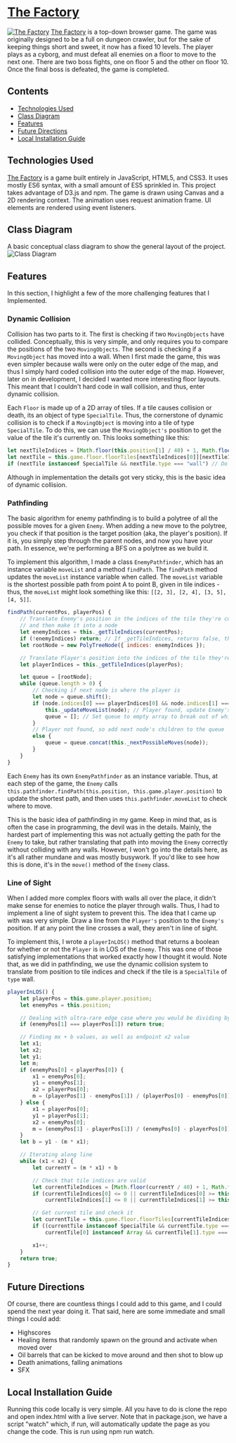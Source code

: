 # [The Factory](https://pcampbell42.github.io/the-factory/)
[![The Factory](https://github.com/pcampbell42/the-factory/blob/main/dist/assets/readme_assets/home_page.png)](https://pcampbell42.github.io/the-factory/)
[The Factory](https://pcampbell42.github.io/the-factory/) is a top-down browser game. The game was originally designed to be a full on dungeon crawler, but for the sake of keeping things short and sweet, it now has a fixed 10 levels. The player plays as a cyborg, and must defeat all enemies on a floor to move to the next one. There are two boss fights, one on floor 5 and the other on floor 10. Once the final boss is defeated, the game is completed.

## Contents
* [Technologies Used](#technologies-used)
* [Class Diagram](#class-diagram)
* [Features](#features)
* [Future Directions](#future-directions)
* [Local Installation Guide](#local-installation-guide)

## Technologies Used
[The Factory](https://pcampbell42.github.io/the-factory/) is a game built entirely in JavaScript, HTML5, and CSS3. It uses mostly ES6 syntax, with a small amount of ES5 sprinkled in. This project takes advantage of D3.js and npm. The game is drawn using Canvas and a 2D rendering context. The animation uses request animation frame. UI elements are rendered using event listeners. 

## Class Diagram
A basic conceptual class diagram to show the general layout of the project.
![Class Diagram](https://github.com/pcampbell42/the-factory/blob/main/dist/assets/readme_assets/classDiagram.drawio.png)

## Features
In this section, I highlight a few of the more challenging features that I Implemented.

### Dynamic Collision
Collision has two parts to it. The first is checking if two `MovingObjects` have collided. Conceptually, this is very simple, and only requires you to compare the positions of the two `MovingObjects`. The second is checking if a `MovingObject` has moved into a wall. When I first made the game, this was even simpler because walls were only on the outer edge of the map, and thus I simply hard coded collision into the outer edge of the map. However, later on in development, I decided I wanted more interesting floor layouts. This meant that I couldn't hard code in wall collision, and thus, enter dynamic collision.

Each `Floor` is made up of a 2D array of tiles. If a tile causes collision or death, its an object of type `SpecialTile`. Thus, the cornerstone of dynamic collision is to check if a `MovingObject` is moving into a tile of type `SpecialTile`. To do this, we can use the `MovingObject's` position to get the value of the tile it's currently on. This looks something like this:
```javascript
let nextTileIndices = [Math.floor(this.position[1] / 40) + 1, Math.floor((this.position[0] / 40) + 1];
let nextTile = this.game.floor.floorTiles[nextTileIndices[0]][nextTileIndices[1]];
if (nextTile instanceof SpecialTile && nextTile.type === "wall") // Do whatever
```
Although in implementation the details got very sticky, this is the basic idea of dynamic collision.

### Pathfinding
The basic algorithm for enemy pathfinding is to build a polytree of all the possible moves for a given `Enemy`. When adding a new move to the polytree, you check if that position is the target position (aka, the player's position). If it is, you simply step through the parent nodes, and now you have your path. In essence, we're performing a BFS on a polytree as we build it.

To implement this algorithm, I made a class `EnemyPathfinder`, which has an instance variable `moveList` and a method `findPath`. The `findPath` method updates the `moveList` instance variable when called. The `moveList` variable is the shortest possible path from point A to point B, given in tile indices - thus, the `moveList` might look something like this: `[[2, 3], [2, 4], [3, 5], [4, 5]]`.
```javascript
findPath(currentPos, playerPos) {
    // Translate Enemy's position in the indices of the tile they're currently on,
    // and then make it into a node
    let enemyIndices = this._getTileIndices(currentPos);
    if (!enemyIndices) return; // If _getTileIndices, returns false, the indices are invalid and we exit out
    let rootNode = new PolyTreeNode({ indices: enemyIndices });

    // Translate Player's position into the indices of the tile they're currently on.
    let playerIndices = this._getTileIndices(playerPos);

    let queue = [rootNode];
    while (queue.length > 0) {
        // Checking if next node is where the player is
        let node = queue.shift();
        if (node.indices[0] === playerIndices[0] && node.indices[1] === playerIndices[1]) {
            this._updateMoveList(node); // Player found, update Enemy's moveList
            queue = []; // Set queue to empty array to break out of while loop and exit method
        }
        // Player not found, so add next node's children to the queue
        else {
            queue = queue.concat(this._nextPossibleMoves(node));
        }
    }
}
```
Each `Enemy` has its own `EnemyPathfinder` as an instance variable. Thus, at each step of the game, the `Enemy` calls `this.pathfinder.findPath(this.position, this.game.player.position)` to update the shortest path, and then uses `this.pathfinder.moveList` to check where to move.

This is the basic idea of pathfinding in my game. Keep in mind that, as is often the case in programming, the devil was in the details. Mainly, the hardest part of implementing this was not actually getting the path for the `Enemy` to take, but rather translating that path into moving the `Enemy` correctly without colliding with any walls. However, I won't go into the details here, as it's all rather mundane and was mostly busywork. If you'd like to see how this is done, it's in the `move()` method of the `Enemy` class.

### Line of Sight
When I added more complex floors with walls all over the place, it didn't make sense for enemies to notice the player through walls. Thus, I had to implement a line of sight system to prevent this. The idea that I came up with was very simple. Draw a line from the `Player's` position to the `Enemy's` position. If at any point the line crosses a wall, they aren't in line of sight.

To implement this, I wrote a `playerInLOS()` method that returns a boolean for whether or not the `Player` is in LOS of the `Enemy`. This was one of those satisfying implementations that worked exactly how I thought it would. Note that, as we did in pathfinding, we use the dynamic collision system to translate from position to tile indices and check if the tile is a `SpecialTile` of `type` wall.
```javascript
playerInLOS() {
    let playerPos = this.game.player.position;
    let enemyPos = this.position;

    // Dealing with ultra-rare edge case where you would be dividing by 0 to find m
    if (enemyPos[1] === playerPos[1]) return true;

    // Finding mx + b values, as well as endpoint x2 value
    let x1;
    let x2;
    let y1;
    let m;
    if (enemyPos[0] < playerPos[0]) {
        x1 = enemyPos[0];
        y1 = enemyPos[1];
        x2 = playerPos[0];
        m = (playerPos[1] - enemyPos[1]) / (playerPos[0] - enemyPos[0]);
    } else {
        x1 = playerPos[0];
        y1 = playerPos[1];
        x2 = enemyPos[0];
        m = (enemyPos[1] - playerPos[1]) / (enemyPos[0] - playerPos[0])
    }
    let b = y1 - (m * x1);

    // Iterating along line
    while (x1 < x2) {
        let currentY = (m * x1) + b

        // Check that tile indices are valid
        let currentTileIndices = [Math.floor(currentY / 40) + 1, Math.floor(x1 / 40) + 1];
        if (currentTileIndices[0] <= 0 || currentTileIndices[0] >= this.game.floor.numRows ||
            currentTileIndices[1] <= 0 || currentTileIndices[1] >= this.game.floor.numCols) return false;

        // Get current tile and check it
        let currentTile = this.game.floor.floorTiles[currentTileIndices[0]][currentTileIndices[1]];
        if ((currentTile instanceof SpecialTile && currentTile.type === "wall") ||
            currentTile[0] instanceof Array && currentTile[1].type === "wall") return false;

        x1++;
    }
    return true;
}
```


## Future Directions
Of course, there are countless things I could add to this game, and I could spend the next year doing it. That said, here are some immediate and small things I could add:
* Highscores
* Healing items that randomly spawn on the ground and activate when moved over
* Oil barrels that can be kicked to move around and then shot to blow up
* Death animations, falling animations
* SFX

## Local Installation Guide
Running this code locally is very simple. All you have to do is clone the repo and open index.html with a live server. Note that in package.json, we have a script "watch" which, if run, will automatically update the page as you change the code. This is run using npm run watch.

